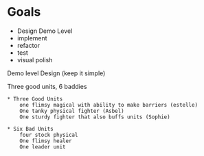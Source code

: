 # Goals
- Design Demo Level
- implement 
- refactor 
- test
- visual polish

Demo level Design (keep it simple)

Three good units, 6 baddies

	* Three Good Units
		one flimsy magical with ability to make barriers (estelle)
		One tanky physical fighter (Asbel)
		One sturdy fighter that also buffs units (Sophie)
		
	* Six Bad Units
		four stock physical
		One flimsy healer
		One leader unit   